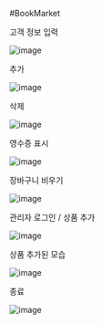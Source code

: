 #BookMarket

고객 정보 입력

![image](https://github.com/jinhanP/specialjava/assets/145731370/bf2a2d61-5084-4ceb-b370-502b9967778b)

추가

![image](https://github.com/jinhanP/specialjava/assets/145731370/7412f8e3-eb3e-4895-986a-a2433a8cc2e5)

삭제

![image](https://github.com/jinhanP/specialjava/assets/145731370/a6708a73-d902-47af-a1e5-f0f975ca89f5)

영수증 표시 

![image](https://github.com/jinhanP/specialjava/assets/145731370/7a26bd02-1a5e-45bd-8b85-2a47161afc0b)

장바구니 비우기

![image](https://github.com/jinhanP/specialjava/assets/145731370/4e7289d0-bed3-4361-a6fa-f4857e73815f)

관리자 로그인 / 상품 추가

![image](https://github.com/jinhanP/specialjava/assets/145731370/1f996c8d-1917-4f0e-8b92-2522d931264f)

상품 추가된 모습

![image](https://github.com/jinhanP/specialjava/assets/145731370/0aa0604b-8093-4c60-a92e-a895bb0692cf)

종료

![image](https://github.com/jinhanP/specialjava/assets/145731370/6ad4f720-cf03-4791-9569-981c75c0f8eb)
